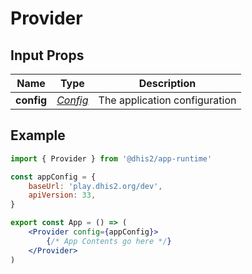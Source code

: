 # Provider

## Input Props

| Name | Type | Description |
|:--------:|:----:|-------------|
| **config** | [*Config*](types/Config.md) | The application configuration |

## Example

```jsx
import { Provider } from '@dhis2/app-runtime'

const appConfig = {
    baseUrl: 'play.dhis2.org/dev',
    apiVersion: 33,
}

export const App = () => (
    <Provider config={appConfig}>
        {/* App Contents go here */}
    </Provider>
)
```